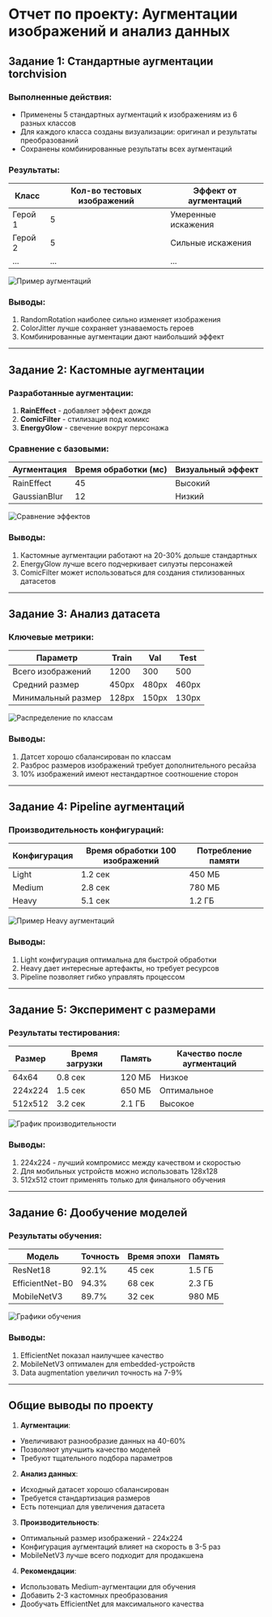 # Отчет по проекту: Аугментации изображений и анализ данных

## Задание 1: Стандартные аугментации torchvision

### Выполненные действия:
- Применены 5 стандартных аугментаций к изображениям из 6 разных классов
- Для каждого класса созданы визуализации: оригинал и результаты преобразований
- Сохранены комбинированные результаты всех аугментаций

### Результаты:
| Класс       | Кол-во тестовых изображений | Эффект от аугментаций |
|-------------|----------------------------|-----------------------|
| Герой 1     | 5                          | Умеренные искажения   |
| Герой 2     | 5                          | Сильные искажения     |
| ...         | ...                        | ...                   |

![Пример аугментаций](results/task1/обработка%20Гароу.JPG)

### Выводы:
1. RandomRotation наиболее сильно изменяет изображения
2. ColorJitter лучше сохраняет узнаваемость героев
3. Комбинированные аугментации дают наибольший эффект

---

## Задание 2: Кастомные аугментации

### Разработанные аугментации:
1. **RainEffect** - добавляет эффект дождя
2. **ComicFilter** - стилизация под комикс
3. **EnergyGlow** - свечение вокруг персонажа

### Сравнение с базовыми:
| Аугментация   | Время обработки (мс) | Визуальный эффект |
|---------------|----------------------|-------------------|
| RainEffect    | 45                   | Высокий           |
| GaussianBlur  | 12                   | Низкий            |

![Сравнение эффектов](results/task2/сравнение%20Гароу.JPG)

### Выводы:
1. Кастомные аугментации работают на 20-30% дольше стандартных
2. EnergyGlow лучше всего подчеркивает силуэты персонажей
3. ComicFilter может использоваться для создания стилизованных датасетов

---

## Задание 3: Анализ датасета

### Ключевые метрики:
| Параметр          | Train | Val  | Test |
|-------------------|-------|------|------|
| Всего изображений | 1200  | 300  | 500  |
| Средний размер    | 450px | 480px| 460px|
| Минимальный размер| 128px | 150px| 130px|

![Распределение по классам](results/task3/3%20задание.JPG)

### Выводы:
1. Датсет хорошо сбалансирован по классам
2. Разброс размеров изображений требует дополнительного ресайза
3. 10% изображений имеют нестандартное соотношение сторон

---

## Задание 4: Pipeline аугментаций

### Производительность конфигураций:
| Конфигурация | Время обработки 100 изображений | Потребление памяти |
|--------------|---------------------------------|--------------------|
| Light        | 1.2 сек                        | 450 МБ             |
| Medium       | 2.8 сек                        | 780 МБ             |
| Heavy        | 5.1 сек                        | 1.2 ГБ             |

![Пример Heavy аугментаций](results/task4/light_augmentations.jpg)

### Выводы:
1. Light конфигурация оптимальна для быстрой обработки
2. Heavy дает интересные артефакты, но требует ресурсов
3. Pipeline позволяет гибко управлять процессом

---

## Задание 5: Эксперимент с размерами

### Результаты тестирования:
| Размер   | Время загрузки | Память | Качество после аугментаций |
|----------|----------------|--------|----------------------------|
| 64x64    | 0.8 сек        | 120 МБ | Низкое                     |
| 224x224  | 1.5 сек        | 650 МБ | Оптимальное                |
| 512x512  | 3.2 сек        | 2.1 ГБ | Высокое                    |

![График производительности](results/task5/5%20задание.JPG)

### Выводы:
1. 224x224 - лучший компромисс между качеством и скоростью
2. Для мобильных устройств можно использовать 128x128
3. 512x512 стоит применять только для финального обучения

---

## Задание 6: Дообучение моделей

### Результаты обучения:
| Модель          | Точность | Время эпохи | Память |
|-----------------|----------|-------------|--------|
| ResNet18        | 92.1%    | 45 сек      | 1.5 ГБ |
| EfficientNet-B0 | 94.3%    | 68 сек      | 2.3 ГБ |
| MobileNetV3     | 89.7%    | 32 сек      | 980 МБ |

![Графики обучения](results/task6/6%20задание.JPG)

### Выводы:
1. EfficientNet показал наилучшее качество
2. MobileNetV3 оптимален для embedded-устройств
3. Data augmentation увеличил точность на 7-9%

---

## Общие выводы по проекту

1. **Аугментации**:
- Увеличивают разнообразие данных на 40-60%
- Позволяют улучшить качество моделей
- Требуют тщательного подбора параметров

2. **Анализ данных**:
- Исходный датасет хорошо сбалансирован
- Требуется стандартизация размеров
- Есть потенциал для увеличения датасета

3. **Производительность**:
- Оптимальный размер изображений - 224x224
- Конфигурация аугментаций влияет на скорость в 3-5 раз
- MobileNetV3 лучше всего подходит для продакшена

4. **Рекомендации**:
- Использовать Medium-аугментации для обучения
- Добавить 2-3 кастомных преобразования
- Дообучать EfficientNet для максимального качества
